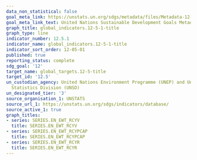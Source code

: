 ```yaml
---
data_non_statistical: false
goal_meta_link: https://unstats.un.org/sdgs/metadata/files/Metadata-12-05-01.pdf
goal_meta_link_text: United Nations Sustainable Development Goals Metadata (pdf 782kB)
graph_title: global_indicators.12-5-1-title
graph_type: line
indicator_number: 12.5.1
indicator_name: global_indicators.12-5-1-title
indicator_sort_order: 12-05-01
published: true
reporting_status: complete
sdg_goal: '12'
target_name: global_targets.12-5-title
target_id: '12.5'
un_custodian_agency: United Nations Environment Programme (UNEP) and United Nations
  Statistics Division (UNSD)
un_designated_tier: '3'
source_organisation_1: UNSTATS
source_url_1: https://unstats.un.org/sdgs/indicators/database/
source_active_1: true
graph_titles:
- series: SERIES.EN_EWT_RCYV
  title: SERIES.EN_EWT_RCYV
- series: SERIES.EN_EWT_RCYPCAP
  title: SERIES.EN_EWT_RCYPCAP
- series: SERIES.EN_EWT_RCYR
  title: SERIES.EN_EWT_RCYR
---
```

